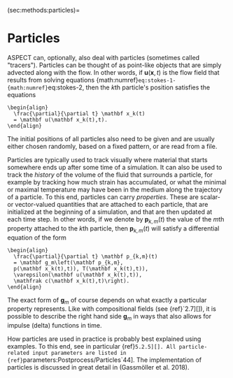 (sec:methods:particles)=
# Particles

ASPECT can, optionally, also deal with
particles (sometimes called "tracers"). Particles can be thought
of as point-like objects that are simply advected along with the flow. In
other words, if $\mathbf u(\mathbf x,t)$ is the flow field that results from
solving equations {math:numref}`eq:stokes-1-{math:numref}`eq:stokes-2, then the
$k$th particle's position satisfies the equations
```{math}
\begin{align}
  \frac{\partial}{\partial t} \mathbf x_k(t)
  = \mathbf u(\mathbf x_k(t),t).
\end{align}
```
The initial positions of all
particles also need to be given and are usually either chosen randomly, based
on a fixed pattern, or are read from a file.

Particles are typically used to track visually where material that starts
somewhere ends up after some time of a simulation. It can also be used to
track the *history* of the volume of the fluid that surrounds a particle, for
example by tracking how much strain has accumulated, or what the minimal or
maximal temperature may have been in the medium along the trajectory of a
particle. To this end, particles can carry *properties*. These are scalar- or
vector-valued quantities that are attached to each particle, that are
initialized at the beginning of a simulation, and that are then updated at
each time step. In other words, if we denote by $\mathbf p_{k,m}(t)$ the value
of the $m$th property attached to the $k$th particle, then
$\mathbf p_{k,m}(t)$ will satisfy a differential equation of the form
```{math}
\begin{align}
  \frac{\partial}{\partial t} \mathbf p_{k,m}(t)
  = \mathbf g_m\left(\mathbf p_{k,m},
  p(\mathbf x_k(t),t)), T(\mathbf x_k(t),t)),
  \varepsilon(\mathbf u(\mathbf x_k(t),t)),
  \mathfrak c(\mathbf x_k(t),t)\right).
\end{align}
```
The exact form of
$\mathbf g_m$ of course depends on what exactly a particular property
represents. Like with compositional fields (see {ref}`2.7][]), it is
possible to describe the right hand side $\mathbf g_m$ in ways that also
allows for impulse (delta) functions in time.

How particles are used in practice is probably best explained using examples.
To this end, see in particular {ref}`5.2.5][]. All particle-related
input parameters are listed in
{ref}`parameters:Postprocess/Particles`44]. The implementation of
particles is discussed in great detail in (Gassm&ouml;ller et al. 2018).
